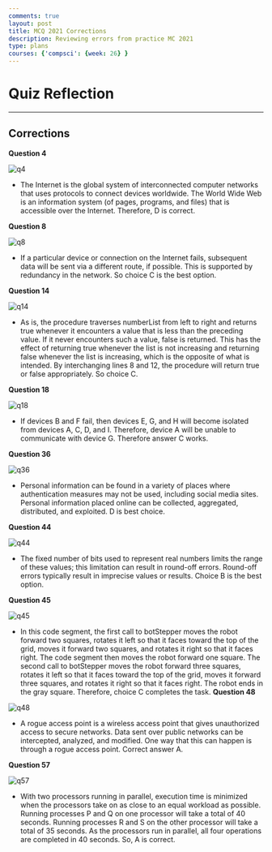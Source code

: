 ```yaml
---
comments: true
layout: post
title: MCQ 2021 Corrections
description: Reviewing errors from practice MC 2021
type: plans
courses: {'compsci': {week: 26} }
---
```


# Quiz Reflection

------------------------------------------------------------

## Corrections


**Question 4**

![q4](https://files.catbox.moe/ghceyf.png)

- The Internet is the global system of interconnected computer networks that uses protocols to connect devices worldwide. The World Wide Web is an information system (of pages, programs, and files) that is accessible over the Internet. Therefore, D is correct.

**Question 8**

![q8](https://files.catbox.moe/r48q69.png)

- If a particular device or connection on the Internet fails, subsequent data will be sent via a different route, if possible. This is supported by redundancy in the network. So choice C is the best option.

**Question 14**

![q14](https://files.catbox.moe/mek3n6.png)

- As is, the procedure traverses numberList from left to right and returns true whenever it encounters a value that is less than the preceding value. If it never encounters such a value, false is returned. This has the effect of returning true whenever the list is not increasing and returning false whenever the list is increasing, which is the opposite of what is intended. By interchanging lines 8 and 12, the procedure will return true or false appropriately. So choice C.

**Question 18**

![q18](https://files.catbox.moe/9721na.png)

- If devices B and F fail, then devices E, G, and H will become isolated from devices A, C, D, and I. Therefore, device A will be unable to communicate with device G. Therefore answer C works.

**Question 36**

![q36](https://files.catbox.moe/niozkn.png)

- Personal information can be found in a variety of places where authentication measures may not be used, including social media sites. Personal information placed online can be collected, aggregated, distributed, and exploited. D is best choice.

**Question 44**

![q44](https://files.catbox.moe/1yeajv.png)

- The fixed number of bits used to represent real numbers limits the range of these values; this limitation can result in round-off errors. Round-off errors typically result in imprecise values or results. Choice B is the best option.

**Question 45**

![q45](https://files.catbox.moe/prirp4.png)

- In this code segment, the first call to botStepper moves the robot forward two squares, rotates it left so that it faces toward the top of the grid, moves it forward two squares, and rotates it right so that it faces right. The code segment then moves the robot forward one square. The second call to botStepper moves the robot forward three squares, rotates it left so that it faces toward the top of the grid, moves it forward three squares, and rotates it right so that it faces right. The robot ends in the gray square. Therefore, choice C completes the task.
**Question 48**

![q48](https://files.catbox.moe/22j0qh.png)

- A rogue access point is a wireless access point that gives unauthorized access to secure networks. Data sent over public networks can be intercepted, analyzed, and modified. One way that this can happen is through a rogue access point. Correct answer A.

**Question 57**

![q57](https://files.catbox.moe/xkbae9.png)

- With two processors running in parallel, execution time is minimized when the processors take on as close to an equal workload as possible. Running processes P and Q on one processor will take a total of 40 seconds. Running processes R and S on the other processor will take a total of 35 seconds. As the processors run in parallel, all four operations are completed in 40 seconds. So, A is correct.
